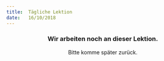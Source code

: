 ```yaml
---
title:  Tägliche Lektion
date:   16/10/2018
---
```


### <center>Wir arbeiten noch an dieser Lektion.</center>
<center>Bitte komme später zurück.</center>